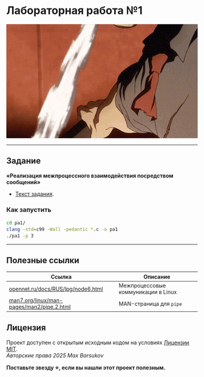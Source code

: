 # Лабораторная работа №1

<img alt="morel-hunter" src="https://github.com/maxbarsukov/itmo/blob/master/.docs/morel-hunter.gif" height="300">

---

## Задание

**«Реализация межпроцессного взаимодействия посредством сообщений»**

- [Текст задания](./docs/task.pdf).

### Как запустить

```bash
cd pa1/
clang -std=c99 -Wall -pedantic *.c -o pa1
./pa1 -p 3
```

---

## Полезные ссылки

| Ссылка | Описание |
| --- | --- |
| [opennet.ru/docs/RUS/lpg/node6.html](https://www.opennet.ru/docs/RUS/lpg/node6.html) | Межпроцессовые коммуникации в Linux |
| [man7.org/linux/man-pages/man2/pipe.2.html](https://man7.org/linux/man-pages/man2/pipe.2.html) | MAN-страница для `pipe` |

## Лицензия <a name="license"></a>

Проект доступен с открытым исходным кодом на условиях [Лицензии MIT](https://opensource.org/licenses/MIT). \
*Авторские права 2025 Max Barsukov*

**Поставьте звезду :star:, если вы нашли этот проект полезным.**
